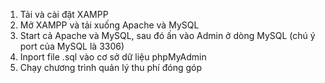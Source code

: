 
1. Tải và cài đặt XAMPP
2. Mở XAMPP và tải xuống Apache và MySQL 
3. Start cả Apache và MySQL, sau đó ấn vào Admin ở dòng MySQL (chú ý port của MySQL là 3306) 
4. Inport file .sql vào cơ sở dữ liệu phpMyAdmin
5. Chạy chương trình quản lý thu phí đóng góp
